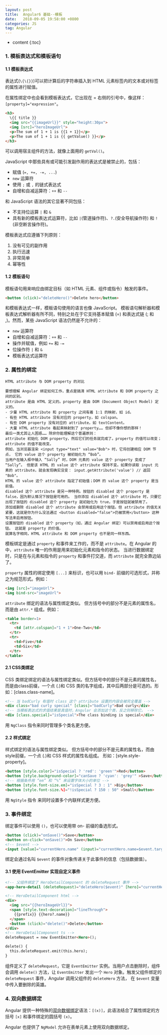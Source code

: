```yaml
---
layout: post
title:  Angular6 基础--模板
date:   2018-09-05 19:58:00 +0800
categories: JS
tag: Angular
---
```


* content
{:toc}

### 1. 模板表达式和模板语句

#### 1.1 模板表达式

表达式(`\{\{}}`)可以把计算后的字符串插入到 HTML 元素标签内的文本或对标签的属性进行赋值。

在属性绑定中也会看到模板表达式，它出现在 = 右侧的引号中，像这样：`[property]="expression"`。

```html
<h3>
  \{{ title }}
  <img src="{{imageUrl}}" style="height:30px">
  <img [src]="heroImageUrl">
  <p>The sum of 1 + 1 is {{1 + 1}}</p>
  <p>The sum of 1 + 1 is {{ getValue() }}</p>
</h3>
```

可以调用宿主组件的方法，就像上面用的 `getVal()`。

JavaScript 中那些具有或可能引发副作用的表达式是被禁止的，包括：

- 赋值 (`=, +=, -=, ...`)
- `new` 运算符
- 使用 `;` 或 `,` 的链式表达式
- 自增和自减运算符：`++` 和 `--`

和 JavaScript 语法的其它显著不同包括：

- 不支持位运算 `|` 和 `&`
- 具有新的模板表达式运算符，比如 `|`(管道操作符)、`?.`(安全导航操作符) 和 `!`(非空断言操作符)。

模板表达式应遵循下列原则：

1. 没有可见的副作用
2. 执行迅速
3. 非常简单
4. 幂等性

#### 1.2 模板语句

模板语句用来响应由绑定目标（如 HTML 元素、组件或指令）触发的事件。

```html
<button (click)="deleteHero()">Delete hero</button>
```

和模板表达式一样，模板语句使用的语言也像 JavaScript。 模板语句解析器和模板表达式解析器有所不同，特别之处在于它支持基本赋值 (=) 和表达式链 (; 和 ,)。然而，某些 JavaScript 语法仍然是不允许的：

- `new` 运算符
- 自增和自减运算符：`++` 和 `--`
- 操作并赋值，例如 `+=` 和 `-=`
- 位操作符 `|` 和 `&`
- 模板表达式运算符

### 2. 属性的绑定

```
HTML attribute 与 DOM property 的对比

要想理解 Angular 绑定如何工作，重点是搞清 HTML attribute 和 DOM property 之间的区别。
attribute 是由 HTML 定义的。property 是由 DOM (Document Object Model) 定义的。
- 少量 HTML attribute 和 property 之间有着 1:1 的映射，如 id。
- 有些 HTML attribute 没有对应的 property，如 colspan。
- 有些 DOM property 没有对应的 attribute，如 textContent。
- 大量 HTML attribute 看起来映射到了 property…… 但却不像你想的那样！
最后一类尤其让人困惑…… 除非你能理解这个普遍原则：
attribute 初始化 DOM property，然后它们的任务就完成了。property 的值可以改变；attribute 的值不能改变。
例如，当浏览器渲染 <input type="text" value="Bob"> 时，它将创建相应 DOM 节点， 它的 value 这个 property 被初始化为 “Bob”。
当用户在输入框中输入 “Sally” 时，DOM 元素的 value 这个 property 变成了 “Sally”。 但是该 HTML 的 value 这个 attribute 保持不变。如果你读取 input 元素的 attribute，就会发现确实没变： input.getAttribute('value') // 返回 "Bob"。
HTML 的 value 这个 attribute 指定了初始值；DOM 的 value 这个 property 是当前值。
disabled 这个 attribute 是另一种特例。按钮的 disabled 这个 property 是 false，因为默认情况下按钮是可用的。 当你添加 disabled 这个 attribute 时，只要它出现了按钮的 disabled 这个 property 就初始化为 true，于是按钮就被禁用了。
添加或删除 disabled 这个 attribute 会禁用或启用这个按钮。但 attribute 的值无关紧要，这就是你为什么没法通过 <button disabled="false">仍被禁用</button> 这种写法来启用按钮。
设置按钮的 disabled 这个 property（如，通过 Angular 绑定）可以禁用或启用这个按钮。 这就是 property 的价值。
就算名字相同，HTML attribute 和 DOM property 也不是同一样东西。
```

模板绑定是通过 `property` 和事件来工作的，而不是 `attribute`。在 Angular 的中，`attribute` 唯一的作用是用来初始化元素和指令的状态。 当进行数据绑定时，只是在与元素和指令的 `property` 和事件打交道，而 `attribute` 就完全靠边站了。

`property` 属性的绑定使用 `[...]` 来标识，也可以用 `bind-` 前缀的可选形式，并称之为规范形式。例如：

```html
<img [src]="imageUrl">
<img bind-src="imageUrl">
```

`attribute` 绑定的语法与属性绑定类似。 但方括号中的部分不是元素的属性名，而是由 `attr.*` 组成。例如：

```html
<table border=1>
  <tr>
    <td [attr.colspan]="1 + 1">One-Two</td>
  </tr>
  <tr>
    <td>Five</td>
    <td>Six</td>
  </tr>
</table>
```

#### 2.1 CSS类绑定

CSS 类绑定绑定的语法与属性绑定类似。但方括号中的部分不是元素的属性名，而是由class前缀，一个点 (.)和 CSS 类的名字组成，其中后两部分是可选的。形如：[class.class-name]。

```html
<!-- 当 badCurly 有值时 class 这个 attribute 设置的内容会被完全覆盖 -->
<div class="bad curly special" [class]="badCurly">Bad curly</div>
<!-- 当模板表达式的求值结果是真值时，Angular 会添加这个类，反之则移除它。 -->
<div [class.special]="isSpecial">The class binding is special</div>
```

用 `NgClass` 指令来同时管理多个类名更方便。

#### 2.2 样式绑定

样式绑定的语法与属性绑定类似。 但方括号中的部分不是元素的属性名，而由style前缀，一个点 (.)和 CSS 样式的属性名组成。 形如：[style.style-property]。

```html
<button [style.color]="isSpecial ? 'red': 'green'">Red</button>
<button [style.background-color]="canSave ? 'cyan': 'grey'" >Save</button>
<!-- 根据条件用 “em” 和 “%” 来设置字体大小的单位 -->
<button [style.font-size.em]="isSpecial ? 3 : 1" >Big</button>
<button [style.font-size.%]="!isSpecial ? 150 : 50" >Small</button>
```

用 `NgStyle` 指令 来同时设置多个内联样式更方便。

### 3. 事件绑定

绑定事件可以使用 `()`，也可以使用带 on- 前缀的备选形式。

```html
<button (click)="onSave()">Save</button>
<button on-click="onSave()">On Save</button>
<!-- $event -->
<input [value]="currentHero.name" (input)="currentHero.name=$event.target.value" >
```

绑定会通过名叫 `$event` 的事件对象传递关于此事件的信息（包括数据值）。

#### 3.1 使用 EventEmitter 实现自定义事件

```html
<!-- 父组件绑定了 HeroDetailComponent 的 deleteRequest 事件 -->
<app-hero-detail (deleteRequest)="deleteHero($event)" [hero]="currentHero"></app-hero-detail>
```

```html
<!-- HeroDetailComponent html -->
<div>
  <img src="{{heroImageUrl}}">
  <span [style.text-decoration]="lineThrough">
    {{prefix}} {{hero?.name}}
  </span>
  <button (click)="delete()">Delete</button>
</div>
<!-- HeroDetailComponent ts -->
deleteRequest = new EventEmitter<Hero>();

delete() {
  this.deleteRequest.emit(this.hero);
}
```

组件定义了 `deleteRequest`，它是 `EventEmitter` 实例。当用户点击删除时，组件会调用 `delete()` 方法，让 `EventEmitter` 发出一个 `Hero` 对象。触发父组件绑定的 `deleteRequest` 事件，Angular 调用父组件的 `deleteHero` 方法， 在 `$event` 变量中传入要删除的英雄。

### 4. 双向数据绑定

Angular 提供一种特殊的[双向数据绑定](https://angular.cn/guide/template-syntax#two-way-binding--span-classsyntaxspan-)语法：`[(x)]`，此语法结合了属性绑定的方括号 `[x]` 和事件绑定的圆括号 `(x)`。

Angular 也提供了 `NgModel` 允许在表单元素上使用双向数据绑定。